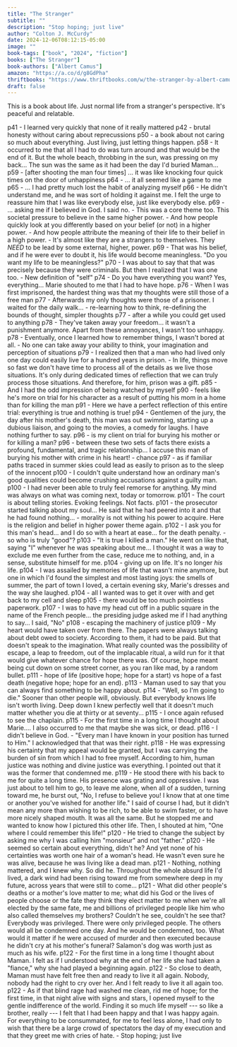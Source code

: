 ```yaml
---
title: "The Stranger"
subtitle: ""
description: "Stop hoping; just live"
author: "Colton J. McCurdy"
date: 2024-12-06T08:12:15-05:00
image: ""
book-tags: ["book", "2024", "fiction"]
books: ["The Stranger"]
book-authors: ["Albert Camus"]
amazon: "https://a.co/d/g8GdPha"
thriftbooks: "https://www.thriftbooks.com/w/the-stranger-by-albert-camus/247130/?resultid=ce524b08-e114-4ba0-b641-c4e1409f52e1#edition=2269422&idiq=3430608"
draft: false
---
```



This is a book about life. Just normal life from a stranger's perspective. It's peaceful and relatable.

p41 - I learned very quickly that none of it really mattered
p42 - brutal honesty without caring about reprecussions
p50 - a book about not caring so much about everything. Just living, just letting things happen.
p58 - It occurred to me that all I had to do was turn around and that would be the end of it. But the whole beach, throbbing in the sun, was pressing on my back... The sun was the same as it had been the day I'd buried Maman...
p59 - [after shooting the man four times] ... it was like knocking four quick times on the door of unhappiness
p64 - ... it all seemed like a game to me
p65 - ... I had pretty much lost the habit of analyzing myself
p66 - He didn't understand me, and he was sort of holding it against me. I felt the urge to reassure him that I was like everybody else, just like everybody else.
p69 - ... asking me if I believed in God. I said no.
    - This was a core theme too. This societal pressure to believe in the same higher power.
    - And how people quickly look at you differently based on your belief (or not) in a higher power.
    - And how people attribute the meaning of their life to their belief in a high power.
        - It's almost like they are a strangers to themselves. They _NEED_ to be lead by some external, higher, power.
p69 - That was his belief, and if he were ever to doubt it, his life would become meaningless. "Do you want my life to be meaningless?"
p70 - I was about to say that that was precisely because they were criminals. But then I realized that I was one too.
    - New definition of "self"
p74 - Do you have everything you want? Yes, everything... Marie shouted to me that I had to have hope.
p76 - When I was first imprisoned, the hardest thing was that my thoughts were still those of a free man
p77 - Afterwards my only thoughts were those of a prisoner. I waited for the daily walk...
    - re-learning how to think, re-defining the bounds of thought, simpler thoughts
p77 - after a while you could get used to anything
p78 - They've taken away your freedom... it wasn't a punishment anymore. Apart from these annoyances, I wasn't too unhappy.
p78 - Eventually, once I learned how to remember things, I wasn't bored at all.
    - No one can take away your ability to think, your imagination and perception of situations
p79 - I realized then that a man who had lived only one day could easily live for a hundred years in prison.
    - In life, things move so fast we don't have time to process all of the details as we live those situations. It's only during dedicated times of reflection that we can truly process those situations. And therefore, for him, prison was a gift.
p85 - And I had the odd impression of being watched by myself
p90 - feels like he's more on trial for his character as a result of putting his mom in a home than for killing the man
p91 - Here we have a perfect reflection of this entire trial: everything is true and nothing is true!
p94 - Gentlemen of the jury, the day after his mother's death, this man was out swimming, starting up a dubious liaison, and going to the movies, a comedy for laughs. I have nothing further to say.
p96 - is my client on trial for burying his mother or for killing a man?
p96 - between these two sets of facts there exists a profound, fundamental, and tragic relationship... I accuse this man of burying his mother with crime in his heart!
    - chance
p97 - as if familiar paths traced in summer skies could lead as easily to prison as to the sleep of the innocent
p100 - I couldn't quite understand how an ordinary man's good qualities could become crushing accusations against a guilty man.
p100 - I had never been able to truly feel remorse for anything. My mind was always on what was coming next, today or tomorrow.
p101 - The court is about telling stories. Evoking feelings. Not facts.
p101 - the prosecutor started talking about my soul... He said that he had peered into it and that he had found nothing...
    - morality is not withing his power to acquire. Here is the religion and belief in higher power theme again.
p102 - I ask you for this man's head... and I do so with a heart at ease... for the death penalty.
    - so who is truly "good"? 
p103 - "It is true I killed a man." He went on like that, saying "I" whenever he was speaking about me... I thought it was a way to exclude me even further from the case, reduce me to nothing, and, in a sense, substitute himself for me.
p104 - giving up on life. It's no longer _his_ life.
p104 - I was assailed by memories of life that wasn't mine anymore, but one in which I'd found the simplest and most lasting joys: the smells of summer, the part of town I loved, a certain evening sky, Marie's dresses and the way she laughed.
p104 - all I wanted was to get it over with and get back to my cell and sleep
p105 - there would be too much pointless paperwork.
p107 - I was to have my head cut off in a public square in the name of the French people... the presiding judge asked me if I had anything to say... I said, "No"
p108 - escaping the machinery of justice
p109 - My heart would have taken over from there. The papers were always talking about debt owed to society. According to them, it had to be paid. But that doesn't speak to the imagination. What really counted was the possibility of escape, a leap to freedom, out of the implacable ritual, a wild run for it that would give whatever chance for hope there was. Of course, hope meant being cut down on some street corner, as you ran like mad, by a random bullet.
p111 - hope of life (positive hope; hope for a start) vs hope of a fast death (negative hope; hope for an end).
p113 - Maman used to say that you can always find something to be happy about.
p114 - "Well, so I'm going to die." Sooner than other people will, obviously. But everybody knows life isn't worth living. Deep down I knew perfectly well that it doesn't much matter whether you die at thirty or at seventy...
p115 - I once again refused to see the chaplain.
p115 - For the first time in a long time I thought about Marie.... I also occurred to me that maybe she was sick, or dead.
p116 - I didn't believe in God.
    - "Every man I have known in your position has turned to Him." I acknowledged that that was their right.
p118 - He was expressing his certainty that my appeal would be granted, but I was carrying the burden of sin from which I had to free myself. According to him, human justice was nothing and divine justice was everything. I pointed out that it was the former that condemned me.
p119 - He stood there with his back to me for quite a long time. His presence was grating and oppressive. I was just about to tell him to go, to leave me alone, when all of a sudden, turning toward me, he burst out, "No, I refuse to believe you! I know that at one time or another you've wished for another life." I said of course I had, but it didn't mean any more than wishing to be rich, to be able to swim faster, or to have more nicely shaped mouth. It was all the same. But he stopped me and wanted to know how I pictured this other life. Then, I shouted at him, "One where I could remember this life!"
p120 - He tried to change the subject by asking me why I was calling him "monsieur" and not "father."
p120 - He seemed so certain about everything, didn't he? And yet none of his certainties was worth one hair of a woman's head. He wasn't even sure he was alive, because he was living like a dead man.
p121 - Nothing, nothing mattered, and I knew why. So did he. Throughout the whole absurd life I'd lived, a dark wind had been rising toward me from somewhere deep in my future, across years that were still to come...
p121 - What did other people's deaths or a mother's love matter to me; what did his God or the lives of people choose or the fate they think they elect matter to me when we're all elected by the same fate, me and billions of privileged people like him who also called themselves my brothers? Couldn't he see, couldn't he see that? Everybody was privileged. There were only privileged people. The others would all be condemned one day. And he would be condemned, too. What would it matter if he were accused of murder and then executed because he didn't cry at his mother's funeral? Salamon's dog was worth just as much as his wife.
p122 - For the first time in a long time I thought about Maman. I felt as if I understood why at the end of her life she had taken a "fiance," why she had played a beginning again.
p122 - So close to death, Maman must have felt free then and ready to live it all again. Nobody, nobody had the right to cry over her. And I felt ready to live it all again too.
p122 - As if that blind rage had washed me clean, rid me of hope; for the first time, in that night alive with signs and stars, I opened myself to the gentle indifference of the world. Finding it so much life myself --- so like a brother, really --- I felt that I had been happy and that I was happy again. For everything to be consummated, for me to feel less alone, I had only to wish that there be a large crowd of spectators the day of my execution and that they greet me with cries of hate.
    - Stop hoping; just live


